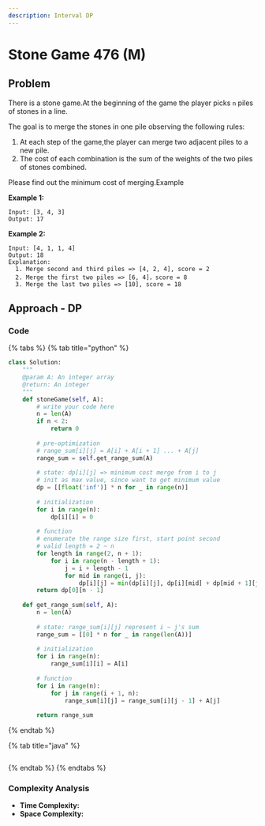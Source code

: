 ```yaml
---
description: Interval DP
---
```


# Stone Game 476 \(M\)

## Problem

There is a stone game.At the beginning of the game the player picks `n` piles of stones in a line.

The goal is to merge the stones in one pile observing the following rules:

1. At each step of the game,the player can merge two adjacent piles to a new pile.
2. The cost of each combination is the sum of the weights of the two piles of stones combined.

Please find out the minimum cost of merging.Example

**Example 1:**

```text
Input: [3, 4, 3]
Output: 17
```

**Example 2:**

```text
Input: [4, 1, 1, 4]
Output: 18
Explanation:
  1. Merge second and third piles => [4, 2, 4], score = 2
  2. Merge the first two piles => [6, 4]，score = 8
  3. Merge the last two piles => [10], score = 18
```

## Approach - DP

### Code

{% tabs %}
{% tab title="python" %}
```python
class Solution:
    """
    @param A: An integer array
    @return: An integer
    """
    def stoneGame(self, A):
        # write your code here
        n = len(A)
        if n < 2:
            return 0
        
        # pre-optimization 
        # range_sum[i][j] = A[i] + A[i + 1] ... + A[j]
        range_sum = self.get_range_sum(A)
        
        # state: dp[i][j] => minimum cost merge from i to j
        # init as max value, since want to get minimum value
        dp = [[float('inf')] * n for _ in range(n)]
        
        # initialization 
        for i in range(n):
            dp[i][i] = 0
        
        # function
        # enumerate the range size first, start point second
        # valid length = 2 ~ n
        for length in range(2, n + 1):
            for i in range(n - length + 1):
                j = i + length - 1
                for mid in range(i, j):
                    dp[i][j] = min(dp[i][j], dp[i][mid] + dp[mid + 1][j] + range_sum[i][j])
        return dp[0][n - 1]
    
    def get_range_sum(self, A):
        n = len(A)
        
        # state: range_sum[i][j] represent i ~ j's sum
        range_sum = [[0] * n for _ in range(len(A))]
        
        # initialization
        for i in range(n):
            range_sum[i][i] = A[i]
        
        # function 
        for i in range(n):
            for j in range(i + 1, n):
                range_sum[i][j] = range_sum[i][j - 1] + A[j]
        
        return range_sum
```
{% endtab %}

{% tab title="java" %}
```

```
{% endtab %}
{% endtabs %}

### Complexity Analysis

* **Time Complexity:**
* **Space Complexity:**

